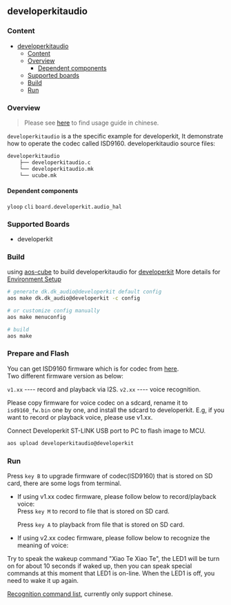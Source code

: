 ## developerkitaudio

### Content
- [developerkitaudio](#developerkitaudio)
    - [Content](#content)
    - [Overview](#overview)
        - [Dependent components](#dependent-components)
    - [Supported boards](#supported-boards)
    - [Build](#build)
    - [Run](#run)

### Overview
> Please see [here](https://github.com/Notioni/Codes/tree/master/Developer%20Kit/Codec%E5%9B%BA%E4%BB%B6) to find usage guide in chinese.  

`developerkitaudio` is a the specific example for developerkit, It demonstrate how to operate the codec called ISD9160. developerkitaudio source files:

```sh
developerkitaudio
    ├── developerkitaudio.c
    └── developerkitaudio.mk
    └── ucube.mk
```

#### Dependent components

`yloop`  `cli` `board.developerkit.audio_hal`

### Supported Boards

- developerkit

### Build

using [aos-cube](https://github.com/alibaba/AliOS-Things/wiki/AliOS-Things-uCube) to build developerkitaudio for [developerkit](../../board/developerkit/README.md)
More details for [Environment Setup](https://linkdevelop.aliyun.com/device-doc#dev-prepare.html)  

```sh
# generate dk.dk_audio@developerkit default config
aos make dk.dk_audio@developerkit -c config

# or customize config manually
aos make menuconfig

# build
aos make
```

### Prepare and Flash

 You can get ISD9160 firmware which is for codec from [here](https://github.com/Notioni/Codes/tree/master/Developer%20Kit/Codec%E5%9B%BA%E4%BB%B6).   
 Two different firmware version as below:

`v1.xx` ---- record and playback via I2S.
`v2.xx` ---- voice recognition.

Please copy firmware for voice codec on a sdcard, rename it to `isd9160_fw.bin` one by one, and install the sdcard to developerkit.
E.g, if you want to record or playback voice, please use v1.xx.

Connect Developerkit ST-LINK USB port to PC to flash image to MCU.
```sh
aos upload developerkitaudio@developerkit
```

### Run

Press `key B` to upgrade firmware of codec(ISD9160) that is stored on SD card, there are some logs from terminal.

* If using v1.xx codec firmware, please follow below to record/playback voice:  
  Press `key M` to record to file that is stored on SD card.     
   
  Press `key A` to playback from file that is stored on SD card. 
 
* If using v2.xx codec firmware, please follow below to recognize the meaning of voice: 

Try to speak the wakeup command "Xiao Te Xiao Te", the LED1 will be turn on for about 10 seconds if waked up, then you can speak special commands at this moment that LED1 is on-line.
When the LED1 is off, you need to wake it up again.

[Recognition command list](https://github.com/Notioni/Codes/blob/master/Developer%20Kit/Codec%E5%9B%BA%E4%BB%B6/readme.txt), currently only support chinese.
